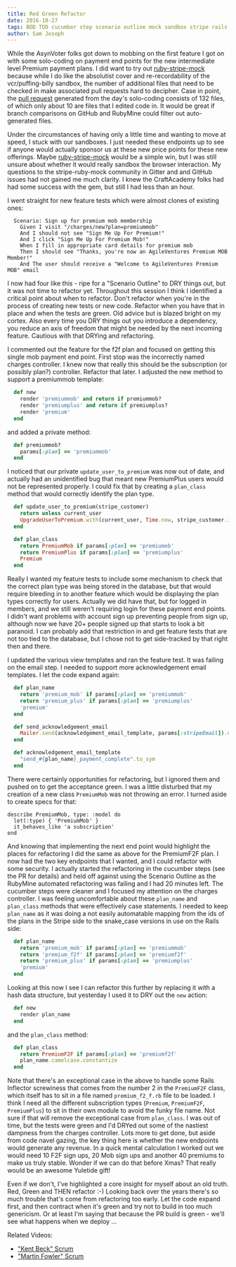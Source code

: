 ```yaml
---
title: Red Green Refactor
date: 2016-10-27
tags: BDD TDD cucumber step scenario outline mock sandbox stripe rails models inflector
author: Sam Joseph
---
```




While the AsynVoter folks got down to mobbing on the first feature I got on with some solo-coding on payment end points for the new intermediate level Premium payment plans.  I did want to try out [ruby-stripe-mock](https://github.com/rebelidealist/stripe-ruby-mock) because while I do like the absolutist cover and re-recordability of the vcr/puffing-billy sandbox, the number of additional files that need to be checked in make associated pull requests hard to decipher.  Case in point, the [pull request](https://github.com/AgileVentures/WebsiteOne/pull/1366) generated from the day's solo-coding consists of 132 files, of which only about 10 are files that I edited code in.  It would be great if branch comparisons on GitHub and RubyMine could filter out auto-generated files.

Under the circumstances of having only a little time and wanting to move at speed, I stuck with our sandboxes.  I just needed these endpoints up to see if anyone would actually sponsor us at these new price points for these new offerings.  Maybe [ruby-stripe-mock](https://github.com/rebelidealist/stripe-ruby-mock) would be a simple win, but I was still unsure about whether it would really sandbox the browser interaction.  My questions to the stripe-ruby-mock community in Gitter and and GitHub issues had not gained me much clarity.  I knew the CraftAcademy folks had had some success with the gem, but still I had less than an hour.

I went straight for new feature tests which were almost clones of existing ones:

```gherkin
  Scenario: Sign up for premium mob membership
    Given I visit "/charges/new?plan=premiummob"
    And I should not see "Sign Me Up For Premium!"
    And I click "Sign Me Up For Premium Mob!"
    When I fill in appropriate card details for premium mob
    Then I should see "Thanks, you're now an AgileVentures Premium MOB Member!"
    And The user should receive a "Welcome to AgileVentures Premium MOB" email
```

I now had four like this - ripe for a "Scenario Outline" to DRY things out, but it was not time to refactor yet.  Throughout this session I think I identified a critical point about when to refactor.  Don't refactor when you're in the process of creating new tests or new code.  Refactor when you have that in place and when the tests are green.  Old advice but is blazed bright on my cortex.  Also every time you DRY things out you introduce a dependency, you reduce an axis of freedom that might be needed by the next incoming feature.  Cautious with that DRYing and refactoring.

I commented out the feature for the f2f plan and focused on getting this single mob payment end point.  First stop was the incorrectly named charges controller.  I knew now that really this should be the subscription (or possibly plan?) controller.  Refactor that later.   I adjusted the new method to support a premiummob template:

```rb
  def new
    render 'premiummob' and return if premiummob?
    render 'premiumplus' and return if premiumplus?
    render 'premium'
  end
```

and added a private method:

```rb
  def premiummob?
    params[:plan] == 'premiummob'
  end
```

I noticed that our private `update_user_to_premium` was now out of date, and actually had an unidentified bug that meant new PremiumPlus users would not be represented properly.  I could fix that by creating a `plan_class` method that would correctly identify the plan type.  

```rb
  def update_user_to_premium(stripe_customer)
    return unless current_user
    UpgradeUserToPremium.with(current_user, Time.now, stripe_customer.id, PaymentSource::Stripe, plan_class)
  end

  def plan_class
    return PremiumMob if params[:plan] == 'premiumob'
    return PremiumPlus if params[:plan] == 'premiumplus'
    Premium
  end
```

Really I wanted my feature tests to include some mechanism to check that the correct plan type was being stored in the database, but that would require bleeding in to another feature which would be displaying the plan types correctly for users.  Actually we did have that, but for logged in members, and we still weren't requiring login for these payment end points.  I didn't want problems with account sign up preventing people from sign up, although now we have 20+ people signed up that starts to look a bit paranoid.  I can probably add that restriction in and get feature tests that are not too tied to the database, but I chose not to get side-tracked by that right then and there.

I updated the various view templates and ran the feature test. It was failing on the email step.  I needed to support more acknowledgement email templates.  I let the code expand again:

```rb
  def plan_name
    return 'premium_mob' if params[:plan] == 'premiummob'
    return 'premium_plus' if params[:plan] == 'premiumplus'
    'premium'
  end

  def send_acknowledgement_email
    Mailer.send(acknowledgement_email_template, params[:stripeEmail]).deliver_now
  end

  def acknowledgement_email_template
    "send_#{plan_name}_payment_complete".to_sym
  end
```

There were certainly opportunities for refactoring, but I ignored them and pushed on to get the acceptance green.  I was a little disturbed that my creation of a new class `PremiumMob` was not throwing an error.  I turned aside to create specs for that:

```
describe PremiumMob, type: :model do
  let(:type) { 'PremiumMob' }
  it_behaves_like 'a subscription'
end
```

And knowing that implementing the next end point would highlight the places for refactoring I did the same as above for the PremiumF2F plan.  I now had the two key endpoints that I wanted, and I could refactor with some security.  I actually started the refactoring in the cucumber steps (see the PR for details) and held off against using the Scenario Outline as the RubyMine automated refactoring was failing and I had 20 minutes left.  The cucumber steps were cleaner and I focused my attention on the charges controller.  I was feeling uncomfortable about these `plan_name` and `plan_class` methods that were effectively case statements.  I needed to keep `plan_name` as it was doing a not easily automatable mapping from the ids of the plans in the Stripe side to the snake_case versions in use on the Rails side:

```rb
  def plan_name
    return 'premium_mob' if params[:plan] == 'premiummob'
    return 'premium_f2f' if params[:plan] == 'premiumf2f'
    return 'premium_plus' if params[:plan] == 'premiumplus'
    'premium'
  end
```

Looking at this now I see I can refactor this further by replacing it with a hash data structure, but yesterday I used it to DRY out the `new` action:

```rb
  def new
    render plan_name
  end
```

and the `plan_class` method:

```rb
  def plan_class
    return PremiumF2F if params[:plan] == 'premiumf2f'
    plan_name.camelcase.constantize
  end
```

Note that there's an exceptional case in the above to handle some Rails Inflector screwiness that comes from the number 2 in the `PremiumF2F` class, which itself has to sit in a file named `premium_f2_f.rb` file to be loaded.  I think I need all the different subscription types (`Premium`, `PremiumF2F`, `PremiumPlus`) to sit in their own module to avoid the funky file name.  Not sure if that will remove the exceptional case from `plan_class`.  I was out of time, but the tests were green and I'd DRYed out some of the nastiest dampness from the charges controller.  Lots more to get done, but aside from code navel gazing, the key thing here is whether the new endpoints would generate any revenue.  In a quick mental calculation I worked out we would need 10 F2F sign ups, 20 Mob sign ups and another 40 premiums to make us truly stable. Wonder if we can do that before Xmas?  That really would be an awesome Yuletide gift!  

Even if we don't, I've highlighted a core insight for myself about an old truth.  Red, Green and THEN refactor :-) Looking back over the years there's so much trouble that's come from refactoring too early.  Let the code expand first, and then contract when it's green and try not to build in too much genericism.  Or at least I'm saying that because the PR build is green - we'll see what happens when we deploy ...

Related Videos:

* ["Kent Beck" Scrum](https://www.youtube.com/watch?v=1QPgTuAkzUE)
* ["Martin Fowler" Scrum](https://www.youtube.com/watch?v=I8njkwFwTRc)




 
